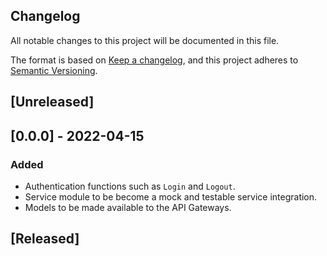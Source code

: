 ## Changelog
All notable changes to this project will be documented in this file.

The format is based on [Keep a changelog](https://keepachangelog.com/en/1.0.0/),
and this project adheres to [Semantic Versioning](https://semver.org/spec/v2.0.0.html).

## [Unreleased]
## [0.0.0] - 2022-04-15
### Added
- Authentication functions such as `Login` and `Logout`.
- Service module to be become a mock and testable service integration.
- Models to be made available to the API Gateways.

## [Released]